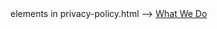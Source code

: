 <!DOCTYPE html>
<html lang="en">
  <head>
    <meta charset="UTF-8" />
    <title>Privacy Policy - Run Buddy</title>
  </head>
  <a> elements in privacy-policy.html -->
<a href="./index.html#what-we-do">What We Do</a>

  <body>

  <section class="hero">

</section>

  </body>
</html>